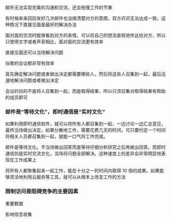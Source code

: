 邮件无法实现完美的沟通和交流，还会拖慢工作的节奏

有时候来来回回发好几次邮件也没搞清楚对方的意图，双方迟迟无法达成一致。这种情况下直接见面是最好的解决办法

面对面的交流时能够看到对方的表情，可以将自己的想法直观地传达给对方，所以只使用文字或者声音相比，面对面的交流更有效率

直接见面还可以当场解决问题

谷歌的会议都非常有效率

首先确定解决问题或者做出决定都需要哪些人，然后将这些人召集到一起，最后迅速地解决问题或者做出决定

会议的目的不是将人召集到一起，而是取得结果，所以只须召集对取得结果有帮助的成员即可

### 邮件是“等待文化”，即时通信是“实时文化”

如果利用即时通信软件，就可以将所有人都召集到一起，一边讨论一边汇总意见，最终当场做出决定。如果分散地工作，需要花费几天的时间，可只要约定一个时间将相关人员都召集到一起，就能一口气将工作完成。

邮件是等待文化。不当场做出回答而是等待仔细分析研究之后再做出回答。而即时通信则是实时交流文化。当场将问题全部解决。这种速度上的差异会非常明显地表现在工作成果上

将所有人都聚集起来一起工作，能在十分之一的时间内取得 10 倍的成果。如果能够灵活地利用云服务等工具，就可以从根本上改变工作的方法

### 限制访问是阻碍竞争的主要因素

重要数据

影响信息收集
